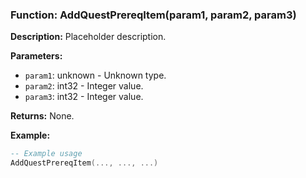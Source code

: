 ### Function: AddQuestPrereqItem(param1, param2, param3)

**Description:**
Placeholder description.

**Parameters:**
- `param1`: unknown - Unknown type.
- `param2`: int32 - Integer value.
- `param3`: int32 - Integer value.

**Returns:** None.

**Example:**

```lua
-- Example usage
AddQuestPrereqItem(..., ..., ...)
```
